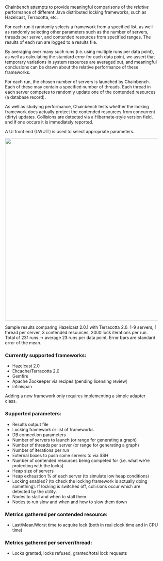 Chainbench attempts to provide meaningful comparisons of the *relative* performance
of different Java distributed locking frameworks, such as Hazelcast, Terracotta, etc.

For each run it randomly selects a framework from a specified list, as well as randomly selecting other
parameters such as the number of servers, threads per server, and contended resources from specified ranges.
The results of each run are logged to a results file.

By averaging over many such runs (i.e. using multiple runs per data point), as well as calculating
the standard error for each data point, we assert that temporary variations in system
resources are averaged out, and meaningful conclusions
can be drawn about the relative performance of these frameworks.

For each run, the chosen number of servers is launched by Chainbench. Each of these may contain
a specified number of threads.
Each thread in each server competes to randomly update one of the contended resources (a database record).

As well as studying performance, Chainbench tests whether the locking framework does actually protect
the contended resources from concurrent (dirty) updates. Collisions are detected via a Hibernate-style
version field, and if one occurs it is immediately reported.

A UI front end (LWUIT) is used to select appropriate parameters.

<img src="https://github.com/jgittings/chainbench/raw/master/hazelcastVersusTerracotta.png" width="600" >

Sample results comparing Hazelcast 2.0.1 with Terracotta 2.0. 1-9 servers, 1 thread per server,
3 contended resources, 2000 lock iterations per run. Total of 231 runs -> average 23 runs per data point.
Error bars are standard error of the mean.


### Currently supported frameworks:
* Hazelcast 2.0
* Ehcache/Terracotta 2.0
* Gemfire
* Apache Zookeeper via recipes (pending licensing review)
* Infinispan

Adding a new framework only requires implementing a simple adapter class.

### Supported parameters:
* Results output file
* Locking framework or list of frameworks
* DB connection parameters
* Number of servers to launch (or range for generating a graph)
* Number of threads per server (or range for generating a graph)
* Number of iterations per run
* External boxes to push some servers to via SSH
* Number of contended resources being competed for (i.e. what we’re protecting with the locks)
* Heap size of servers
* Heap exhaustion % of each server (to simulate low heap conditions)
* Locking enabled?  (to check the locking framework is actually doing something). If locking is switched off, collisions occur which are detected by the utility.
* Nodes to stall and when to stall them
* Nodes to run slow and when and how to slow them down

### Metrics gathered per contended resource:
* Last/Mean/Worst time to acquire lock  (both in real clock time and in CPU time)

### Metrics gathered per server/thread:
* Locks granted, locks refused,   granted/total lock requests


